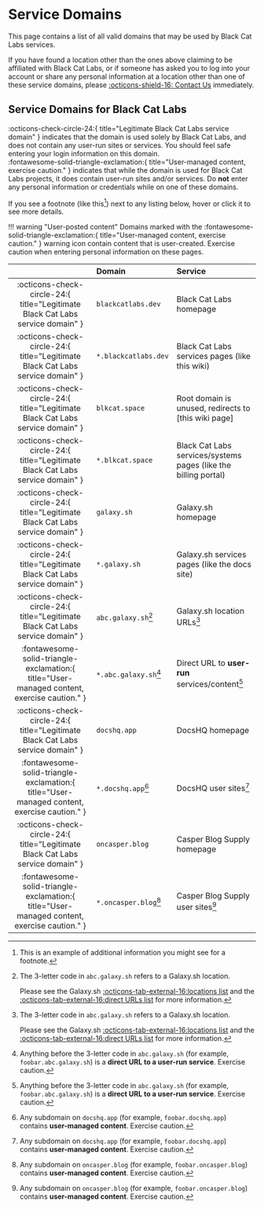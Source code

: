 # Service Domains
This page contains a list of all valid domains that may be used by Black Cat Labs services.

If you have found a location other than the ones above claiming to be affiliated with Black Cat Labs, or if someone has asked you to log into your account or share any personal information at a location other than one of these service domains, please [:octicons-shield-16: Contact Us](../contact/README.md) immediately.

## Service Domains for Black Cat Labs

:octicons-check-circle-24:{ title="Legitimate Black Cat Labs service domain" } indicates that the domain is used solely by Black Cat Labs, and does not contain any user-run sites or services. You should feel safe entering your login information on this domain.  
:fontawesome-solid-triangle-exclamation:{ title="User-managed content, exercise caution." } indicates that while the domain is used for Black Cat Labs projects, it does contain user-run sites and/or services. Do **not** enter any personal information or credentials while on one of these domains.

If you see a footnote (like this[^1]) next to any listing below, hover or click it to see more details.

!!! warning "User-posted content"
    Domains marked with the :fontawesome-solid-triangle-exclamation:{ title="User-managed content, exercise caution." } warning icon contain content that is user-created. Exercise caution when entering personal information on these pages.

|                            | Domain               | Service |
| :------------------------: | :------------------- | :------ |
| :octicons-check-circle-24:{ title="Legitimate Black Cat Labs service domain" } | `blackcatlabs.dev`   | Black Cat Labs homepage |
| :octicons-check-circle-24:{ title="Legitimate Black Cat Labs service domain" } | `*.blackcatlabs.dev` | Black Cat Labs services pages (like this wiki) |
| :octicons-check-circle-24:{ title="Legitimate Black Cat Labs service domain" } | `blkcat.space`       | Root domain is unused, redirects to [this wiki page]
| :octicons-check-circle-24:{ title="Legitimate Black Cat Labs service domain" } | `*.blkcat.space`     | Black Cat Labs services/systems pages (like the billing portal) |
| :octicons-check-circle-24:{ title="Legitimate Black Cat Labs service domain" } | `galaxy.sh`          | Galaxy.sh homepage |
| :octicons-check-circle-24:{ title="Legitimate Black Cat Labs service domain" } | `*.galaxy.sh`        | Galaxy.sh services pages (like the docs site) |
| :octicons-check-circle-24:{ title="Legitimate Black Cat Labs service domain" } | `abc.galaxy.sh`[^2]  | Galaxy.sh location URLs[^2] |
| :fontawesome-solid-triangle-exclamation:{ title="User-managed content, exercise caution." } | `*.abc.galaxy.sh`[^3]    | Direct URL to **user-run** services/content[^3] |
| :octicons-check-circle-24:{ title="Legitimate Black Cat Labs service domain" } | `docshq.app`         | DocsHQ homepage |
| :fontawesome-solid-triangle-exclamation:{ title="User-managed content, exercise caution." } | `*.docshq.app`[^4]   | DocsHQ user sites[^4] |
| :octicons-check-circle-24:{ title="Legitimate Black Cat Labs service domain" } | `oncasper.blog`      | Casper Blog Supply homepage |
| :fontawesome-solid-triangle-exclamation:{ title="User-managed content, exercise caution." } | `*.oncasper.blog`[^5] | Casper Blog Supply user sites[^5] |

[^1]:
    This is an example of additional information you might see for a footnote.
[^2]:
    The 3-letter code in `abc.galaxy.sh` refers to a Galaxy.sh location.

    Please see the Galaxy.sh [:octicons-tab-external-16:locations list](https://docs.galaxy.sh/reference/locations/#location-list) and the [:octicons-tab-external-16:direct URLs list](https://docs.galaxy.sh/reference/locations/#direct-urls-list) for more information.
[^3]:
    Anything before the 3-letter code in `abc.galaxy.sh` (for example, `foobar.abc.galaxy.sh`) is a **direct URL to a user-run service**. Exercise caution.
[^4]:
    Any subdomain on `docshq.app` (for example, `foobar.docshq.app`) contains **user-managed content**. Exercise caution.
[^5]:
    Any subdomain on `oncasper.blog` (for example, `foobar.oncasper.blog`) contains **user-managed content**. Exercise caution.